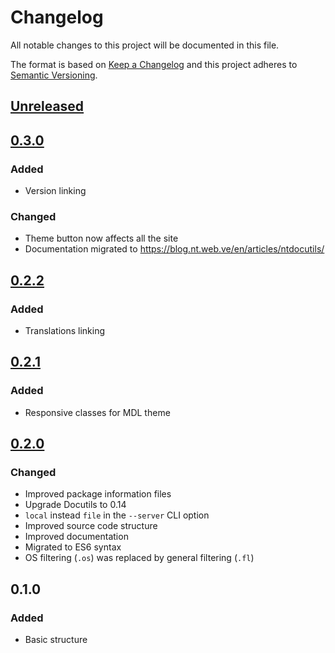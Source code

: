 # Changelog

All notable changes to this project will be documented in this file.

The format is based on [Keep a Changelog](http://keepachangelog.com/en/1.0.0/)
and this project adheres to [Semantic Versioning](http://semver.org/spec/v2.0.0.html).

[Unreleased]: https://github.com/ntrrg/NtDocutils/compare/v0.3.0...HEAD
## [Unreleased][]

[0.3.0]: https://github.com/ntrrg/NtDocutils/compare/v0.2.2...v0.3.0
## [0.3.0][]

### Added

* Version linking

### Changed

* Theme button now affects all the site
* Documentation migrated to https://blog.nt.web.ve/en/articles/ntdocutils/

[0.2.2]: https://github.com/ntrrg/NtDocutils/compare/v0.2.1...v0.2.2
## [0.2.2][]

### Added

* Translations linking

[0.2.1]: https://github.com/ntrrg/NtDocutils/compare/v0.2.0...v0.2.1
## [0.2.1][]

### Added

* Responsive classes for MDL theme

[0.2.0]: https://github.com/ntrrg/NtDocutils/compare/v0.1.0...v0.2.0
## [0.2.0][]

### Changed

* Improved package information files
* Upgrade Docutils to 0.14
* `local` instead `file` in the `--server` CLI option
* Improved source code structure
* Improved documentation
* Migrated to ES6 syntax
* OS filtering (`.os`) was replaced by general filtering (`.fl`)

## 0.1.0

### Added

* Basic structure
